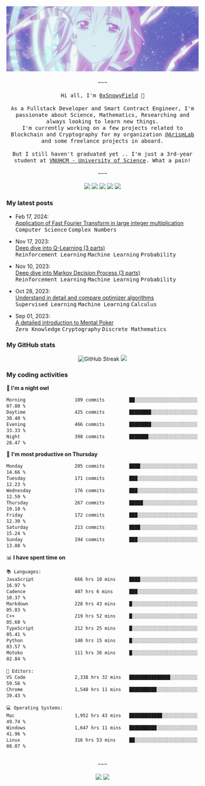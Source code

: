 <div align='center'>
<img src="./assets/banner.gif" alt="Banner" width="1000" />
  <samp>
    </br></br>~~~</br></br>
    Hi all, I'm <a href="https://snowyfield.me/">0xSnowyField</a> 🧸
    </br></br>
    As a Fullstack Developer and Smart Contract Engineer, I'm passionate about Science, Mathematics, Researching and always looking to learn new things.</br> I'm currently working on a few projects related to Blockchain and Cryptography for my organization <a href="https://github.com/ArismLab">@ArismLab</a> and some freelance projects in aboard.
    </br></br>
    But I still haven't graduated yet .. I'm just a 3rd-year student at <a href="https://en.hcmus.edu.vn/">VNUHCM - University of Science</a>. What a pain!
    </br></br>~~~</br></br>
  </samp>
  <a href = "https://wakatime.com/@SnowyField1906" target="_blank"><img src="https://img.shields.io/badge/-Wakatime-000000?style=for-the-badge&logo=wakatime&logoColor=white"></a>
  <a href="https://linkedin.com/in/NHThuan" target="_blank"><img src="https://img.shields.io/badge/-LinkedIn-0A66C2?style=for-the-badge&logo=linkedin&logoColor=white"></a>
  <a href="https://stackoverflow.com/users/17358240/snowyfield" target="_blank"><img src="https://img.shields.io/badge/StackOverflow-F58025?style=for-the-badge&logo=stackoverflow&logoColor=white" target="_blank"></a>
  <a href="https://facebook.com/SnowyField1906" target="_blank"><img src="https://img.shields.io/badge/-Facebook-0A66C2?style=for-the-badge&logo=facebook&logoColor=white"></a>
  <a href="https://x.com/SnowyField1906" target="_blank"><img src="https://img.shields.io/badge/-Twitter-000000?style=for-the-badge&logo=x&logoColor=white"></a>
</div>

### My latest posts

- Feb 17, 2024\: <br/>
  <a href="https://www.snowyfield.me/posts/ung-dung-fast-fourier-transform-trong-phep-nhan-so-nguyen-lon" target="_blank">Application of Fast Fourier Transform in large integer multiplication</a><br/>
  <kbd>Computer Science</kbd> <kbd>Complex Numbers</kbd>
  
- Nov 17, 2023\: <br/>
  <a href="https://www.snowyfield.me/posts/hieu-sau-ve-q-learning-phan-1" target="_blank">Deep dive into Q-Learning (3 parts)</a><br/>
  <kbd>Reinforcement Learning</kbd> <kbd>Machine Learning</kbd> <kbd>Probability</kbd>
  
- Nov 10, 2023\: <br/>
  <a href="https://www.snowyfield.me/posts/hieu-sau-ve-markov-decision-process-phan-1" target="_blank">Deep dive into Markov Decision Process (3 parts)</a><br/>
  <kbd>Reinforcement Learning</kbd> <kbd>Machine Learning</kbd> <kbd>Probability</kbd>
  
- Oct 28, 2023\: <br/>
  <a href="https://www.snowyfield.me/posts/tim-hieu-chi-tiet-va-so-sanh-cac-thuat-toan-optimizer" target="_blank">Understand in detail and compare optimizer algorithms</a><br/>
  <kbd>Supervised Learning</kbd> <kbd>Machine Learning</kbd> <kbd>Calculus</kbd>
  
- Sep 01, 2023\: <br/>
  <a href="https://www.snowyfield.me/posts/gioi-thieu-chi-tiet-ve-bai-toan-mental-poker" target="_blank">A detailed introduction to Mental Poker</a><br/>
  <kbd>Zero Knowledge</kbd> <kbd>Cryptography</kbd> <kbd>Discrete Mathematics</kbd>

### My GitHub stats

<div align="center">
  <img src="https://github-readme-streak-stats.herokuapp.com?user=SnowyFIeld1906&theme=swift&hide_border=true&date_format=M%20j%5B%2C%20Y%5D&card_width=1000" alt="GitHub Streak" />
  <img src='http://github-profile-summary-cards.vercel.app/api/cards/profile-details?username=SnowyFIeld1906&theme=swift' width='1000px'/>
</div>

### My coding activities

<!--START_SECTION:waka-->
**🦉 I'm a night owl** 

```text
Morning                  109 commits         ██░░░░░░░░░░░░░░░░░░░░░░░   07.80 % 
Daytime                  425 commits         ████████░░░░░░░░░░░░░░░░░   30.40 % 
Evening                  466 commits         ████████░░░░░░░░░░░░░░░░░   33.33 % 
Night                    398 commits         ███████░░░░░░░░░░░░░░░░░░   28.47 % 
```
📅 **I'm most productive on Thursday** 

```text
Monday                   205 commits         ████░░░░░░░░░░░░░░░░░░░░░   14.66 % 
Tuesday                  171 commits         ███░░░░░░░░░░░░░░░░░░░░░░   12.23 % 
Wednesday                176 commits         ███░░░░░░░░░░░░░░░░░░░░░░   12.59 % 
Thursday                 267 commits         █████░░░░░░░░░░░░░░░░░░░░   19.10 % 
Friday                   172 commits         ███░░░░░░░░░░░░░░░░░░░░░░   12.30 % 
Saturday                 213 commits         ████░░░░░░░░░░░░░░░░░░░░░   15.24 % 
Sunday                   194 commits         ███░░░░░░░░░░░░░░░░░░░░░░   13.88 % 
```


📊 **I have spent time on** 

```text
📚 Languages: 
JavaScript               666 hrs 10 mins     ████░░░░░░░░░░░░░░░░░░░░░   16.97 % 
Cadence                  407 hrs 6 mins      ███░░░░░░░░░░░░░░░░░░░░░░   10.37 % 
Markdown                 228 hrs 43 mins     █░░░░░░░░░░░░░░░░░░░░░░░░   05.83 % 
C++                      219 hrs 52 mins     █░░░░░░░░░░░░░░░░░░░░░░░░   05.60 % 
TypeScript               212 hrs 25 mins     █░░░░░░░░░░░░░░░░░░░░░░░░   05.41 % 
Python                   140 hrs 15 mins     █░░░░░░░░░░░░░░░░░░░░░░░░   03.57 % 
Motoko                   111 hrs 36 mins     █░░░░░░░░░░░░░░░░░░░░░░░░   02.84 % 

📑 Editors: 
VS Code                  2,338 hrs 32 mins   ███████████████░░░░░░░░░░   59.56 % 
Chrome                   1,548 hrs 11 mins   ██████████░░░░░░░░░░░░░░░   39.43 % 

💻 Operating Systems: 
Mac                      1,952 hrs 43 mins   ████████████░░░░░░░░░░░░░   49.74 % 
Windows                  1,647 hrs 11 mins   ██████████░░░░░░░░░░░░░░░   41.96 % 
Linux                    316 hrs 53 mins     ██░░░░░░░░░░░░░░░░░░░░░░░   08.07 % 
```

<div align='center'><samp></br>~~~</br></br></samp><img src='http://img.shields.io/badge/3.9%20thousand%20coding%20hours-black?style=for-the-badge' /> <img src='https://img.shields.io/badge/3.6%20million%20lines%20of%20code-black?style=for-the-badge' /></div>


<!--END_SECTION:waka-->
